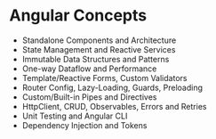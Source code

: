 # Angular Concepts
* Standalone Components and Architecture
* State Management and Reactive Services
* Immutable Data Structures and Patterns
* One-way Dataflow and Performance
* Template/Reactive Forms, Custom Validators
* Router Config, Lazy-Loading, Guards, Preloading
* Custom/Built-in Pipes and Directives
* HttpClient, CRUD, Observables, Errors and Retries
* Unit Testing and Angular CLI
* Dependency Injection and Tokens

